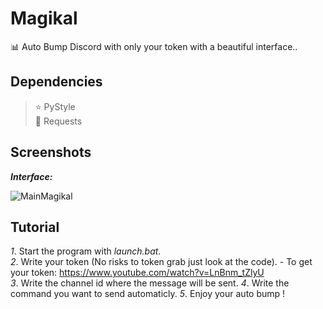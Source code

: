 # Magikal
📊 Auto Bump Discord with only your token with a beautiful interface..

## Dependencies

> ⭐️ PyStyle  
> 🌙 Requests

## Screenshots

***Interface:***

![MainMagikal](https://user-images.githubusercontent.com/101132662/158019442-c706c735-e921-4d71-9c18-65c584b44f0c.PNG)

## Tutorial

*1*. Start the program with *launch.bat*.  
*2*. Write your token (No risks to token grab just look at the code). - To get your token: https://www.youtube.com/watch?v=LnBnm_tZlyU  
*3*. Write the channel id where the message will be sent.
*4*. Write the command you want to send automaticly.
*5*. Enjoy your auto bump !
